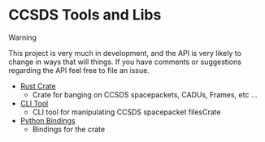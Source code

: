 # CCSDS Tools and Libs

> [!WARNING]
> This project is very much in development, and the API is very likely to change in ways that will 
> things. If you have comments or suggestions regarding the API feel free to file an issue.

* [Rust Crate](lib/)
    - Crate for banging on CCSDS spacepackets, CADUs, Frames, etc ...
* [CLI Tool](cmd/)
    - CLI tool for manipulating CCSDS spacepacket filesCrate
* [Python Bindings](pybind/)
    - Bindings for the crate

